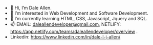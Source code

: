 - 👋 Hi, I’m Dale Allen.
- 👀 I’m interested in Web Development and Software Development.
- 🌱 I’m currently learning HTML, CSS, Javascript, Jquery and SQL.
- 📫 EMAIL: daleallendeveloper@gmail.com, NETLIFY: https://app.netlify.com/teams/daleallendeveloper/overview .
- Linkedin: https://www.linkedin.com/in/dale-l-j-allen/
